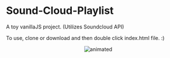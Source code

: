 # Sound-Cloud-Playlist

A toy vanillaJS project. (Utilizes Soundcloud API)

To use, clone or download and then double click index.html file.  :)

<p align="center">
  <img src="https://user-images.githubusercontent.com/40620896/121213485-e1e06e00-c89b-11eb-8675-7b2584ca15fe.gif" alt="animated"/>
</p>

